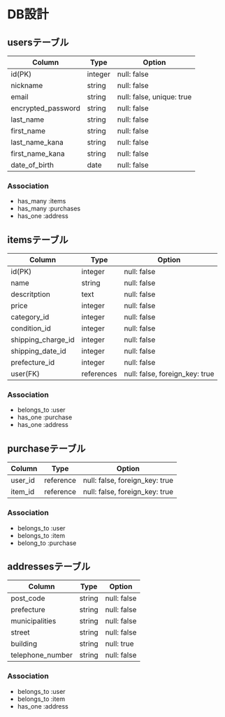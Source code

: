 # DB設計
## usersテーブル
| Column             | Type    | Option                    |
|--------------------|---------|---------------------------|
| id(PK)             | integer | null: false               |
| nickname           | string  | null: false               |
| email              | string  | null: false, unique: true |
| encrypted_password | string  | null: false               |
| last_name          | string  | null: false               |
| first_name         | string  | null: false               |
| last_name_kana     | string  | null: false               |
| first_name_kana    | string  | null: false               |
| date_of_birth      | date    | null: false               |

### Association
- has_many :items
- has_many :purchases
- has_one :address



## itemsテーブル
| Column             | Type       | Option                         |
|--------------------|------------|--------------------------------|
| id(PK)             | integer    | null: false                    |
| name               | string     | null: false                    |
| descritption       | text       | null: false                    |
| price              | integer    | null: false                    |
| category_id        | integer    | null: false                    |
| condition_id       | integer    | null: false                    |
| shipping_charge_id | integer    | null: false                    |
| shipping_date_id   | integer    | null: false                    |
| prefecture_id      | integer    | null: false                    |
| user(FK)           | references | null: false, foreign_key: true |

### Association
- belongs_to :user
- has_one :purchase
- has_one :address



## purchaseテーブル
| Column  | Type       | Option                         |
|---------|------------|--------------------------------|
| user_id | reference  | null: false, foreign_key: true |
| item_id | reference  | null: false, foreign_key: true |

### Association
- belongs_to :user
- belongs_to :item
- belong_to :purchase



## addressesテーブル
| Column           | Type   | Option      |
|------------------|--------|-------------|
| post_code        | string | null: false |
| prefecture       | string | null: false |
| municipalities   | string | null: false |
| street           | string | null: false |
| building         | string | null: true  |
| telephone_number | string | null: false |

### Association
- belongs_to :user
- belongs_to :item
- has_one :address
